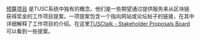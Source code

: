 [预算项目](introduction/workers) 是TUSC系统中独有的概念。他们是一些期望通过提供服务来从区块链获得奖金的工作项目提案。一项提案包含一个指向网站或论坛帖子的链接，在其中详细解释了工作项目的介绍。在这里[TUSCtalk - Stakeholder Proposals Board](https://tusctalk.org/index.php/board,75.0.html)可以看到一些提案。
